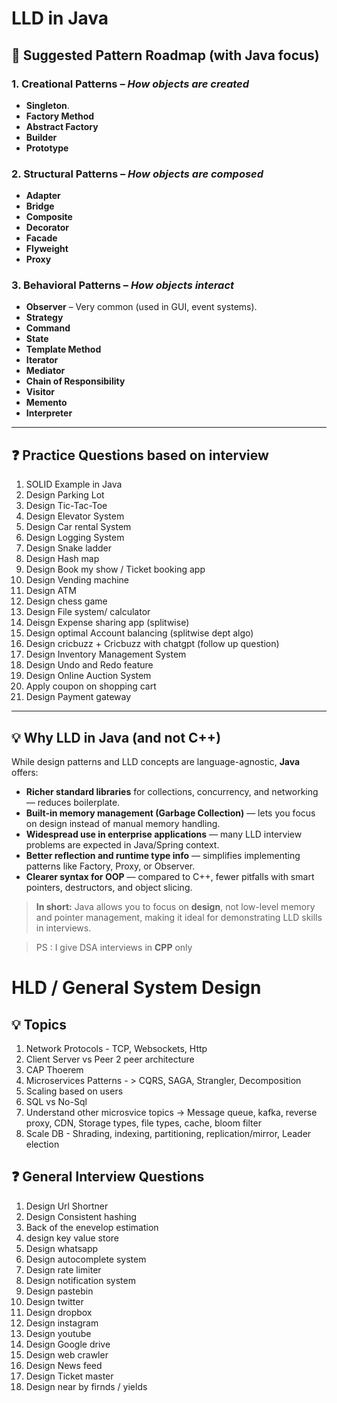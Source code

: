 # LLD in Java

## 🎯 Suggested Pattern Roadmap (with Java focus)

### 1. Creational Patterns – *How objects are created*
- **Singleton**.
- **Factory Method**
- **Abstract Factory**
- **Builder**
- **Prototype**

### 2. Structural Patterns – *How objects are composed*
- **Adapter**
- **Bridge**
- **Composite**
- **Decorator**
- **Facade**
- **Flyweight**
- **Proxy**

### 3. Behavioral Patterns – *How objects interact*
- **Observer** – Very common (used in GUI, event systems).
- **Strategy**
- **Command**
- **State**
- **Template Method**
- **Iterator**
- **Mediator**
- **Chain of Responsibility**
- **Visitor**
- **Memento**
- **Interpreter**

---

## ❓ Practice Questions based on interview

1. SOLID Example in Java
2. Design Parking Lot
3. Design Tic-Tac-Toe
4. Design Elevator System
5. Design Car rental System
6. Design Logging System
7. Design Snake ladder
8. Design Hash map
9. Design Book my show / Ticket booking app
10. Design Vending machine 
11. Design ATM
12. Design chess game
13. Design File system/ calculator
14. Deisgn Expense sharing app (splitwise)
15. Design optimal Account balancing (splitwise dept algo)
16. Design cricbuzz + Cricbuzz with chatgpt (follow up question)
17. Design Inventory Management System
18. Design Undo and Redo feature
19. Design Online Auction System
20. Apply coupon on shopping cart
21. Design Payment gateway 


---

## 💡 Why LLD in Java (and not C++)

While design patterns and LLD concepts are language-agnostic, **Java** offers:

- **Richer standard libraries** for collections, concurrency, and networking — reduces boilerplate.
- **Built-in memory management (Garbage Collection)** — lets you focus on design instead of manual memory handling.
- **Widespread use in enterprise applications** — many LLD interview problems are expected in Java/Spring context.
- **Better reflection and runtime type info** — simplifies implementing patterns like Factory, Proxy, or Observer.
- **Clearer syntax for OOP** — compared to C++, fewer pitfalls with smart pointers, destructors, and object slicing.

> **In short:** Java allows you to focus on **design**, not low-level memory and pointer management, making it ideal for demonstrating LLD skills in interviews.

> PS : I give DSA interviews in **CPP** only


# HLD / General System Design

## 💡 Topics
1. Network Protocols - TCP, Websockets, Http
2. Client Server vs Peer 2 peer architecture
3. CAP Thoerem
4. Microservices Patterns - > CQRS, SAGA, Strangler, Decomposition
5. Scaling based on users
6. SQL vs No-Sql
7. Understand other microsvice topics -> Message queue, kafka, reverse proxy, CDN, Storage types, file types, cache, bloom filter
8. Scale DB - Shrading, indexing, partitioning, replication/mirror, Leader election

## ❓ General Interview Questions
1. Design Url Shortner
2. Design Consistent hashing
3. Back of the enevelop estimation
4. design key value store
5. Design whatsapp
6. Design autocomplete system
7. Design rate limiter
8. Design notification system
9. Design pastebin
10. Design twitter
11. Design dropbox
12. Design instagram
13. Design youtube
14. Design Google drive
15. Design web crawler
16. Design News feed
17. Design Ticket master
18. Design near by firnds / yields
